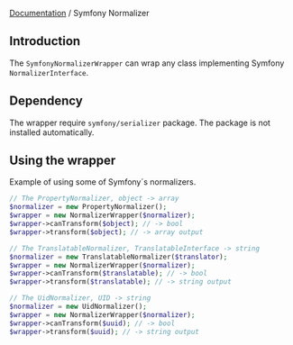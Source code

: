 [Documentation](../../README.md) / Symfony Normalizer

## Introduction

The `SymfonyNormalizerWrapper` can wrap any class implementing Symfony `NormalizerInterface`.

## Dependency

The wrapper require `symfony/serializer` package.
The package is not installed automatically.

## Using the wrapper

Example of using some of Symfony´s normalizers.

```php
// The PropertyNormalizer, object -> array
$normalizer = new PropertyNormalizer();
$wrapper = new NormalizerWrapper($normalizer);
$wrapper->canTransform($object); // -> bool
$wrapper->transform($object); // -> array output

// The TranslatableNormalizer, TranslatableInterface -> string
$normalizer = new TranslatableNormalizer($translator);
$wrapper = new NormalizerWrapper($normalizer);
$wrapper->canTransform($translatable); // -> bool
$wrapper->transform($translatable); // -> string output

// The UidNormalizer, UID -> string
$normalizer = new UidNormalizer();
$wrapper = new NormalizerWrapper($normalizer);
$wrapper->canTransform($uuid); // -> bool
$wrapper->transform($uuid); // -> string output
```

